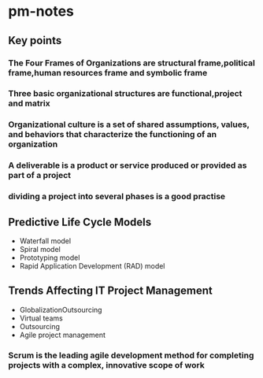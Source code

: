 # pm-notes
## Key points
### The Four Frames of Organizations are structural frame,political frame,human resources frame and symbolic frame
### Three basic organizational structures are functional,project and matrix
### Organizational culture is a set of shared assumptions, values, and behaviors that characterize the functioning of an organization
### A deliverable is a product or service produced or provided as part of a project
### dividing a project into several phases is a good practise
## Predictive Life Cycle Models
* Waterfall model
* Spiral model
* Prototyping model
* Rapid Application Development (RAD) model
## Trends Affecting IT Project Management
* GlobalizationOutsourcing
* Virtual teams
* Outsourcing
* Agile project management
### Scrum is the leading agile development method for completing projects with a complex, innovative scope of work


